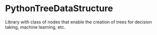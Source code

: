 # PythonTreeDataStructure
Library with class of nodes that enable the creation of trees for decision taking, machine learning, etc.
